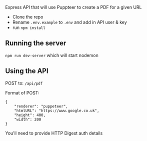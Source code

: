 Express API that will use Puppteer to create a PDF for a given URL

* Clone the repo
* Rename `.env.example` to `.env` and add in API user & key
* run `npm install`

## Running the server
`npm run dev-server` which will start nodemon


## Using the API


POST to:
`/api/pdf`

Format of POST:
```
{
	"renderer": "puppeteer",
	"htmlURL": "https://www.google.co.uk",
	"height": 400,
	"width": 200
}
```

You'll need to provide HTTP Digest auth details
